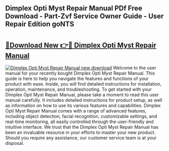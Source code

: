 ## Dimplex Opti Myst Repair Manual PDf Free Download - Part-Zvf Service Owner Guide - User Repair Edition goNTS

# <h2><a href="http://cf24631.oget.top/?id=Dimplex+Opti+Myst+Repair+Manual">🔗Download New 👉🔴 Dimplex Opti Myst Repair Manual</a></h2>

[![Dimplex Opti Myst Repair Manual new download](https://i.imgur.com/5g1atiW.png)](http://cf24631.oget.top/?id=Dimplex+Opti+Myst+Repair+Manual)
Welcome to the user manual for your recently bought Dimplex Opti Myst Repair Manual. This guide is here to help you navigate the features and functions of your product with ease. Inside, you will find detailed instructions for installation, operation, maintenance, and troubleshooting. To get started with your Dimplex Opti Myst Repair Manual, please take a moment to read this user manual carefully. It includes detailed instructions for product setup, as well as information on how to use its various features and capabilities. Dimplex Opti Myst Repair Manual comes with a range of advanced features, including object detection, facial recognition, customizable settings, and real-time monitoring, all easily controlled through the user-friendly and intuitive interface. We trust that the Dimplex Opti Myst Repair Manual has been an invaluable resource in your efforts to master your new product. Should you require any assistance, our customer service team is at your disposal.
